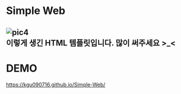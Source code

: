 # Simple Web
![pic4](https://user-images.githubusercontent.com/35393197/44297395-ab608f80-a30b-11e8-8241-66d480f480c2.JPG)
<br>
이렇게 생긴 HTML 템플릿입니다. 많이 써주세요 >_<
-----------------------------------------------
# DEMO
https://kgu090716.github.io/Simple-Web/
